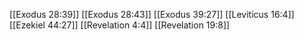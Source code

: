 [[Exodus 28:39]]
[[Exodus 28:43]]
[[Exodus 39:27]]
[[Leviticus 16:4]]
[[Ezekiel 44:27]]
[[Revelation 4:4]]
[[Revelation 19:8]]
